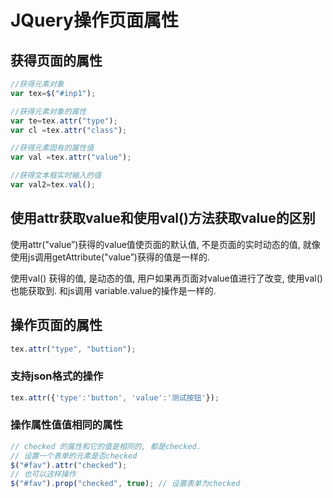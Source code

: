 # JQuery操作页面属性

## 获得页面的属性

```js
//获得元素对象
var tex=$("#inp1");

//获得元素对象的属性
var te=tex.attr("type");
var cl =tex.attr("class");

//获得元素固有的属性值
var val =tex.attr("value");

//获得文本框实时输入的值
var val2=tex.val();
```

## 使用attr获取value和使用val()方法获取value的区别

使用attr("value”)获得的value值使页面的默认值, 不是页面的实时动态的值, 就像使用js调用getAttribute("value”)获得的值是一样的. 

使用val() 获得的值, 是动态的值, 用户如果再页面对value值进行了改变, 使用val() 也能获取到. 和js调用 variable.value的操作是一样的.

## 操作页面的属性

```js
tex.attr("type", "buttion");
```

### 支持json格式的操作

```js
tex.attr({'type':'button', 'value':'测试按钮'});
```

### 操作属性值值相同的属性

```js
// checked 的属性和它的值是相同的, 都是checked.
// 设置一个表单的元素是否checked
$("#fav").attr("checked");
// 也可以这样操作
$("#fav").prop("checked", true); // 设置表单为checked
```

